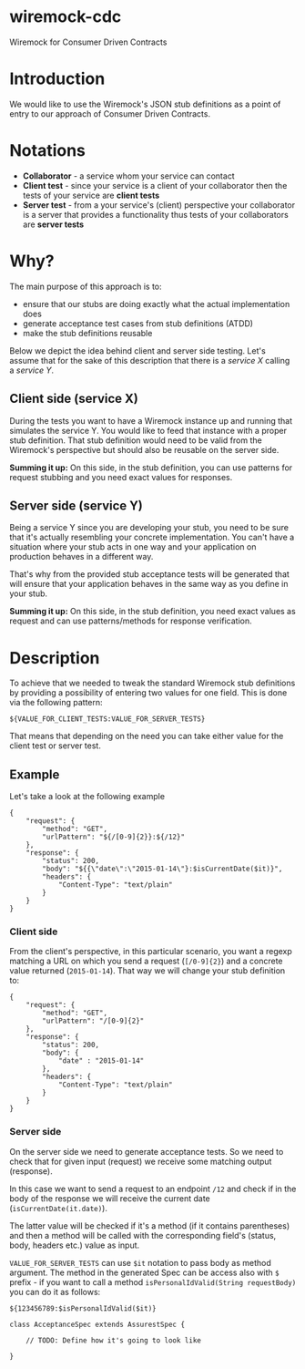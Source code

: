 wiremock-cdc
===================================

Wiremock for Consumer Driven Contracts

# Introduction

We would like to use the Wiremock's JSON stub definitions as a point of entry to our approach of Consumer Driven Contracts.

# Notations

  * __Collaborator__ - a service whom your service can contact
  * __Client test__ - since your service is a client of your collaborator then the tests of your service are __client tests__
  * __Server test__ - from a your service's (client) perspective your collaborator is a server that provides a functionality
  thus tests of your collaborators are __server tests__

# Why?

The main purpose of this approach is to:

  - ensure that our stubs are doing exactly what the actual implementation does
  - generate acceptance test cases from stub definitions (ATDD)
  - make the stub definitions reusable

Below we depict the idea behind client and server side testing. Let's assume that for the sake
of this description that there is a _service X_ calling a _service Y_.

## Client side (service X)

During the tests you want to have a Wiremock instance up and running that simulates the service Y.
You would like to feed that instance with a proper stub definition. That stub definition would need
to be valid from the Wiremock's perspective but should also be reusable on the server side.

__Summing it up:__ On this side, in the stub definition, you can use patterns for request stubbing and you need exact
values for responses.

## Server side (service Y)

Being a service Y since you are developing your stub, you need to be sure that it's actually resembling your
concrete implementation. You can't have a situation where your stub acts in one way and your application on
production behaves in a different way.

That's why from the provided stub acceptance tests will be generated that will ensure
that your application behaves in the same way as you define in your stub.

__Summing it up:__ On this side, in the stub definition, you need exact values as request and can use patterns/methods
for response verification.

# Description

To achieve that we needed to tweak the standard Wiremock stub definitions by providing a possibility of entering
two values for one field. This is done via the following pattern:

```
${VALUE_FOR_CLIENT_TESTS:VALUE_FOR_SERVER_TESTS}
```

That means that depending on the need you can take either value for the client test or server test.

## Example

Let's take a look at the following example

```
{
    "request": {
        "method": "GET",
        "urlPattern": "${/[0-9]{2}}:${/12}"
    },
    "response": {
        "status": 200,
        "body": "${{\"date\":\"2015-01-14\"}:$isCurrentDate($it)}",
        "headers": {
            "Content-Type": "text/plain"
        }
    }
}
```

### Client side

From the client's perspective, in this particular scenario, you want a regexp matching a URL on which you send
a request (`[/0-9]{2}`) and a concrete value returned (`2015-01-14`). That way we will change your stub definition to:

```
{
    "request": {
        "method": "GET",
        "urlPattern": "/[0-9]{2}"
    },
    "response": {
        "status": 200,
        "body": {
            "date" : "2015-01-14"
        },
        "headers": {
            "Content-Type": "text/plain"
        }
    }
}
```

### Server side

On the server side we need to generate acceptance tests. So we need to check that for given input (request)
we receive some matching output (response).

In this case we want to send a request to an endpoint `/12` and check if in the body of the response
we will receive the current date (`isCurrentDate(it.date)`).

The latter value will be checked if it's a method (if it contains parentheses) and then a method will be
called with the corresponding field's (status, body, headers etc.) value as input.

`VALUE_FOR_SERVER_TESTS` can use `$it` notation to pass body as method argument. The method in the generated Spec can be access also with `$` prefix - if you want to call a method `isPersonalIdValid(String requestBody)` you can do it as follows:

```
${123456789:$isPersonalIdValid($it)}
```



```
class AcceptanceSpec extends AssurestSpec {

    // TODO: Define how it's going to look like

}

```
